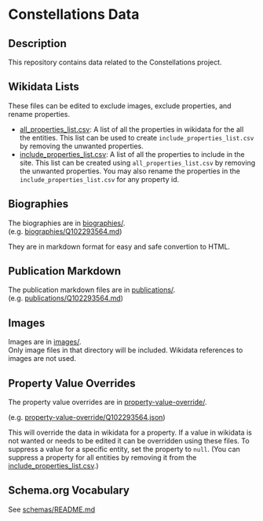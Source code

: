 # Constellations Data
## Description
This repository contains data related to the Constellations project.

## Wikidata Lists
These files can be edited to exclude images, exclude properties, and rename properties.
- [all_properties_list.csv](wikidata-lists/all_properties_list.csv): A list of all the properties in wikidata for the all the entities. This list can be used to create `include_properties_list.csv` by removing the unwanted properties.
- [include_properties_list.csv](wikidata-lists/include_properties_list.csv): A list of all the properties to include in the site. This list can be created using `all_properties_list.csv` by removing the unwanted properties. You may also rename the properties in the `include_properties_list.csv` for any property id.

## Biographies
The biographies are in [biographies/](biographies).<br />
(e.g. [biographies/Q102293564.md](biographies/Q102293564.md))

They are in markdown format for easy and safe convertion to HTML.

## Publication Markdown
The publication markdown files are in [publications/](publications).<br />
(e.g. [publications/Q102293564.md](publications/Q102293564.md))

## Images
Images are in [images/](images).<br />
Only image files in that directory will be included. Wikidata references to images are not used.

## Property Value Overrides
The property value overrides are in [property-value-override/](property-value-override).<br />

(e.g. [property-value-override/Q102293564.json](property-value-override/Q102293564.json))

This will override the data in wikidata for a property.  If a value in wikidata is not wanted or needs to be edited it can be overridden using these files. To suppress a value for a specific entity, set the property to `null`. (You can suppress a property for all entities by removing it from the [include_properties_list.csv](wikidata-lists/include_properties_list.csv).)

## Schema.org Vocabulary
See [schemas/README.md](schemas/README.md)
